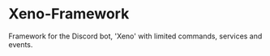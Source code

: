 # Xeno-Framework
Framework for the Discord bot, 'Xeno' with limited commands, services and events. 
